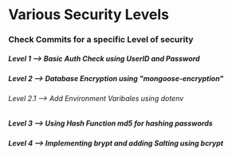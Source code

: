 # Various Security Levels 

### Check Commits for a specific Level of security

##### Level 1 --> Basic Auth Check using UserID and Password 
##### Level 2 --> Database Encryption using "mongoose-encryption"
###### Level 2.1 --> Add Environment Varibales using dotenv
##### Level 3 --> Using Hash Function md5 for hashing passwords
##### Level 4 --> Implementing brypt and adding Salting using bcrypt
